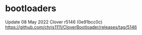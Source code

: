 # bootloaders

Update 08 May 2022
Clover r5146 (0e91bcc0c)
https://github.com/chris1111/CloverBootloader/releases/tag/5146
